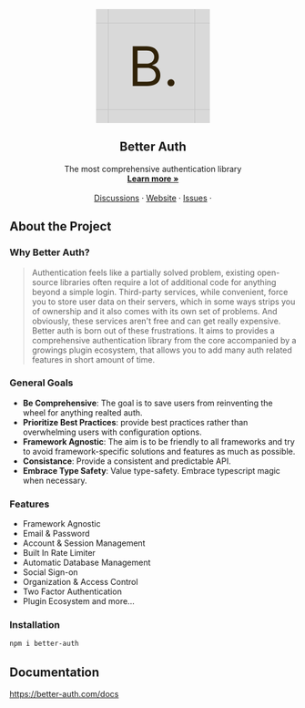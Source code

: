 <p align="center">
  <svg width="200" height="200" viewBox="0 0 200 200" fill="none" xmlns="http://www.w3.org/2000/svg">
<rect width="200" height="200" fill="#D9D9D9"/>
<line x1="21.5" y1="2.18557e-08" x2="21.5" y2="200" stroke="#C4C4C4"/>
<line x1="173.5" y1="2.18557e-08" x2="173.5" y2="200" stroke="#C4C4C4"/>
<line x1="200" y1="176.5" x2="-4.37114e-08" y2="176.5" stroke="#C4C4C4"/>
<line x1="200" y1="24.5" x2="-4.37114e-08" y2="24.5" stroke="#C4C4C4"/>
<path d="M64.4545 135V65.1818H88.8636C93.7273 65.1818 97.7386 66.0227 100.898 67.7045C104.057 69.3636 106.409 71.6023 107.955 74.4205C109.5 77.2159 110.273 80.3182 110.273 83.7273C110.273 86.7273 109.739 89.2045 108.67 91.1591C107.625 93.1136 106.239 94.6591 104.511 95.7955C102.807 96.9318 100.955 97.7727 98.9545 98.3182V99C101.091 99.1364 103.239 99.8864 105.398 101.25C107.557 102.614 109.364 104.568 110.818 107.114C112.273 109.659 113 112.773 113 116.455C113 119.955 112.205 123.102 110.614 125.898C109.023 128.693 106.511 130.909 103.08 132.545C99.6477 134.182 95.1818 135 89.6818 135H64.4545ZM72.9091 127.5H89.6818C95.2045 127.5 99.125 126.432 101.443 124.295C103.784 122.136 104.955 119.523 104.955 116.455C104.955 114.091 104.352 111.909 103.148 109.909C101.943 107.886 100.227 106.273 98 105.068C95.7727 103.841 93.1364 103.227 90.0909 103.227H72.9091V127.5ZM72.9091 95.8636H88.5909C91.1364 95.8636 93.4318 95.3636 95.4773 94.3636C97.5455 93.3636 99.1818 91.9545 100.386 90.1364C101.614 88.3182 102.227 86.1818 102.227 83.7273C102.227 80.6591 101.159 78.0568 99.0227 75.9205C96.8864 73.7614 93.5 72.6818 88.8636 72.6818H72.9091V95.8636ZM131.665 135.545C129.983 135.545 128.54 134.943 127.335 133.739C126.131 132.534 125.528 131.091 125.528 129.409C125.528 127.727 126.131 126.284 127.335 125.08C128.54 123.875 129.983 123.273 131.665 123.273C133.347 123.273 134.79 123.875 135.994 125.08C137.199 126.284 137.801 127.727 137.801 129.409C137.801 130.523 137.517 131.545 136.949 132.477C136.403 133.409 135.665 134.159 134.733 134.727C133.824 135.273 132.801 135.545 131.665 135.545Z" fill="#302208"/>
</svg>

  <h2 align="center">
    Better Auth
  </h2>

  <p align="center">
    The most comprehensive authentication library
    <br />
    <a href="https://better-auth.com"><strong>Learn more »</strong></a>
    <br />
    <br />
    <a href="https://discord.com/invite/GYC3W7tZzb">Discussions</a>
    ·
    <a href="https://better-auth.com">Website</a>
    ·
    <a href="https://github.com/better-auth/better-auth/issues">Issues</a>
    ·
  </p>
</p>


## About the Project

### Why Better Auth?

> Authentication feels like a partially solved problem, existing open-source libraries often require a lot of additional code for anything beyond a simple login. Third-party services, while convenient, force you to store user data on their servers, which in some ways strips you of ownership and it also comes with its own set of problems. And obviously, these services aren't free and can get really expensive. 
Better auth is born out of these frustrations. It aims to provides a comprehensive authentication library from the core accompanied by a growings plugin ecosystem, that allows you to add many auth related features in short amount of time.

### General Goals

- **Be Comprehensive**: The goal is to save users from reinventing the wheel for anything realted auth.
- **Prioritize Best Practices**: provide best practices rather than overwhelming users with configuration options.
- **Framework Agnostic**: The aim is to be friendly to all frameworks and try to avoid framework-specific solutions and features as much as possible.
- **Consistance**: Provide a consistent and predictable API.
- **Embrace Type Safety**: Value type-safety. Embrace typescript magic when necessary.

### Features

- Framework Agnostic
- Email & Password
- Account & Session Management
- Built In Rate Limiter
- Automatic Database Management
- Social Sign-on
- Organization & Access Control
- Two Factor Authentication
- Plugin Ecosystem and more...

### Installation

```bash
npm i better-auth
```

## Documentation

https://better-auth.com/docs